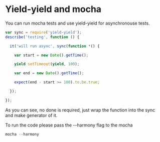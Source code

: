 # Yield-yield and mocha

You can run mocha tests and use yield-yield for asynchronouse tests. 

```javascript
var sync = require('yield-yield');
describe('testing', function () {

  it('will run async', sync(function *() {

    var start = new Date().getTime();

    yield setTimeout(yield, 100);

    var end = new Date().getTime();

    expect(end - start >= 100).to.be.true;

  });

});
```

As you can see, no done is required, just wrap the function into the sync and
make generator of it.

To run the code please pass the --harmony flag to the mocha

```javascript
mocha --harmony
```
